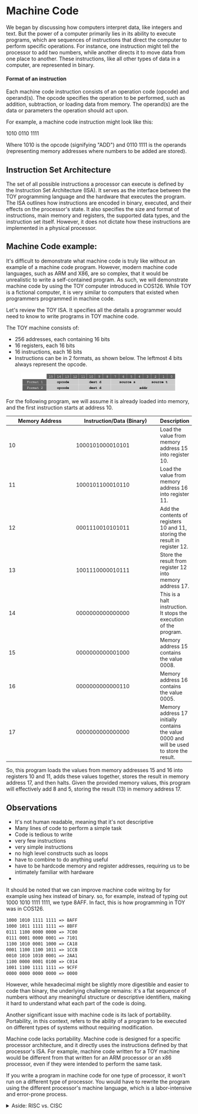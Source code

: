# Machine Code

We began by discussing how computers interpret data, like integers and text. But the power of a computer primarily lies in its ability to execute programs, which are sequences of instructions that direct the computer to perform specific operations. For instance, one instruction might tell the processor to add two numbers, while another directs it to move data from one place to another. These instructions, like all other types of data in a computer, are represented in binary.

#### Format of an instruction

Each machine code instruction consists of an operation code (opcode) and operand(s). The opcode specifies the operation to be performed, such as addition, subtraction, or loading data from memory. The operand(s) are the data or parameters the operation should act upon.&#x20;

For example, a machine code instruction might look like this:

1010 0110 1111&#x20;

Where 1010 is the opcode (signifying "ADD") and 0110 1111 is the operands (representing memory addresses where numbers to be added are stored).

## Instruction Set Architecture

The set of all possible instructions a processor can execute is defined by the Instruction Set Architecture (ISA). It serves as the interface between the TOY programming language and the hardware that executes the program. The ISA outlines how instructions are encoded in binary, executed, and their effects on the processor's state. It also specifies the size and format of instructions, main memory and registers, the supported data types, and the instruction set itself. However, it does not dictate how these instructions are implemented in a physical processor.

## Machine Code example:

It's difficult to demonstrate what machine code is truly like without an example of a machine code program. However, modern machine code languages, such as ARM and X86, are so complex, that it would be unrealistic to write a self-contained program. As such, we will demonstrate machine code by using the TOY computer introduced in COS126. While TOY is a fictional computer, it is very similar to computers that existed when programmers programmed in machine code.&#x20;

Let's review the TOY ISA. It specifies all the details a programmer would need to know to write programs in TOY machine code.&#x20;

The TOY machine consists of:

* 256 addresses, each containing 16 bits
* 16 registers, each 16 bits
* 16 instructions, each 16 bits&#x20;
* Instructions can be in 2 formats, as shown below. The leftmost 4 bits always represent the opcode.&#x20;

<figure><img src="../.gitbook/assets/Screenshot 2023-05-28 at 12.35.09 PM.png" alt=""><figcaption></figcaption></figure>



For the following program, we will assume it is already loaded into memory, and the first instruction starts at address 10. &#x20;



<table><thead><tr><th width="183">Memory Address</th><th width="223">Instruction/Data (Binary)</th><th>Description</th></tr></thead><tbody><tr><td>10</td><td>1000101000010101</td><td>Load the value from memory address 15 into register 10.</td></tr><tr><td>11</td><td>1000101100010110</td><td>Load the value from memory address 16 into register 11.</td></tr><tr><td>12</td><td>0001110010101011</td><td>Add the contents of registers 10 and 11, storing the result in register 12.</td></tr><tr><td>13</td><td>1001110000010111</td><td>Store the result from register 12 into memory address 17.</td></tr><tr><td>14</td><td>0000000000000000</td><td>This is a halt instruction. It stops the execution of the program.</td></tr><tr><td>15</td><td>0000000000001000</td><td>Memory address 15 contains the value 0008.</td></tr><tr><td>16</td><td>0000000000000110</td><td>Memory address 16 contains the value 0005.</td></tr><tr><td>17</td><td>0000000000000000</td><td>Memory address 17 initially contains the value 0000 and will be used to store the result.</td></tr></tbody></table>



So, this program loads the values from memory addresses 15 and 16 into registers 10 and 11, adds these values together, stores the result in memory address 17, and then halts. Given the provided memory values, this program will effectively add 8 and 5, storing the result (13) in memory address 17.

## Observations

* It's not human readable, meaning that it's not descriptive
* Many lines of code to perform a simple task
* Code is tedious to write&#x20;
* very few instructions
* very simple instructions
* no high level constructs such as loops
* have to combine to do anything useful
* have to be hardcode memory and register addresses, requiring us to be intimately familiar with hardware
*



It should be noted that we can improve machine code wiritng by for example using hex instead of binary. so, for example, instead of typing out 1000 1010 1111 1111, we type 8AFF. In fact, this is how programming in TOY was in COS126.&#x20;

```
1000 1010 1111 1111 => 8AFF
1000 1011 1111 1111 => 8BFF
0111 1100 0000 0000 => 7C00
0111 0001 0000 0001 => 7101
1100 1010 0001 1000 => CA18
0001 1100 1100 1011 => 1CCB
0010 1010 1010 0001 => 2AA1
1100 0000 0001 0100 => C014
1001 1100 1111 1111 => 9CFF
0000 0000 0000 0000 => 0000
```

However, while hexadecimal might be slightly more digestible and easier to code than binary, the underlying challenge remains: it's a flat sequence of numbers without any meaningful structure or descriptive identifiers, making it hard to understand what each part of the code is doing.

Another significant issue with machine code is its lack of portability. Portability, in this context, refers to the ability of a program to be executed on different types of systems without requiring modification.

Machine code lacks portability. Machine code is designed for a specific processor architecture, and it directly uses the instructions defined by that processor's ISA. For example, machine code written for a TOY machine would be different from that written for an ARM processor or an x86 processor, even if they were intended to perform the same task.&#x20;

If you write a program in machine code for one type of processor, it won't run on a different type of processor. You would have to rewrite the program using the different processor's machine language, which is a labor-intensive and error-prone process.

<details>

<summary>Aside: RISC vs. CISC</summary>

Instruction set architectures fall into one of two main categories: Reduced Instruction Set Computing (RISC) and Complex Instruction Set Computing (CISC).

RISC architectures, such as ARM, aim to simplify the set of possible instructions, enabling faster execution and reducing the complexity of the CPU. They rely on a philosophy of executing a single operation on each clock cycle, which makes them efficient and power-saving.

On the other hand, CISC architectures, like x86, contain a large number of complex instructions. This complexity can lead to increased functionality per instruction at the expense of slower clock speeds and higher power consumption

</details>
